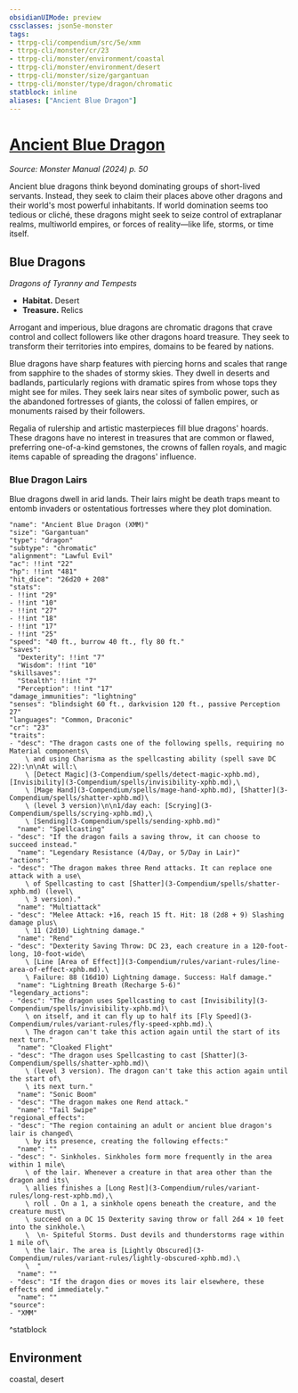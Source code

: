 ```yaml
---
obsidianUIMode: preview
cssclasses: json5e-monster
tags:
- ttrpg-cli/compendium/src/5e/xmm
- ttrpg-cli/monster/cr/23
- ttrpg-cli/monster/environment/coastal
- ttrpg-cli/monster/environment/desert
- ttrpg-cli/monster/size/gargantuan
- ttrpg-cli/monster/type/dragon/chromatic
statblock: inline
aliases: ["Ancient Blue Dragon"]
---
```

# [Ancient Blue Dragon](3-Compendium\bestiary\dragon/ancient-blue-dragon-xmm.md)
*Source: Monster Manual (2024) p. 50*  

Ancient blue dragons think beyond dominating groups of short-lived servants. Instead, they seek to claim their places above other dragons and their world's most powerful inhabitants. If world domination seems too tedious or cliché, these dragons might seek to seize control of extraplanar realms, multiworld empires, or forces of reality—like life, storms, or time itself.

## Blue Dragons

*Dragons of Tyranny and Tempests*

- **Habitat.** Desert  
- **Treasure.** Relics  

Arrogant and imperious, blue dragons are chromatic dragons that crave control and collect followers like other dragons hoard treasure. They seek to transform their territories into empires, domains to be feared by nations.

Blue dragons have sharp features with piercing horns and scales that range from sapphire to the shades of stormy skies. They dwell in deserts and badlands, particularly regions with dramatic spires from whose tops they might see for miles. They seek lairs near sites of symbolic power, such as the abandoned fortresses of giants, the colossi of fallen empires, or monuments raised by their followers.

Regalia of rulership and artistic masterpieces fill blue dragons' hoards. These dragons have no interest in treasures that are common or flawed, preferring one-of-a-kind gemstones, the crowns of fallen royals, and magic items capable of spreading the dragons' influence.

### Blue Dragon Lairs

Blue dragons dwell in arid lands. Their lairs might be death traps meant to entomb invaders or ostentatious fortresses where they plot domination.

```statblock
"name": "Ancient Blue Dragon (XMM)"
"size": "Gargantuan"
"type": "dragon"
"subtype": "chromatic"
"alignment": "Lawful Evil"
"ac": !!int "22"
"hp": !!int "481"
"hit_dice": "26d20 + 208"
"stats":
- !!int "29"
- !!int "10"
- !!int "27"
- !!int "18"
- !!int "17"
- !!int "25"
"speed": "40 ft., burrow 40 ft., fly 80 ft."
"saves":
  "Dexterity": !!int "7"
  "Wisdom": !!int "10"
"skillsaves":
  "Stealth": !!int "7"
  "Perception": !!int "17"
"damage_immunities": "lightning"
"senses": "blindsight 60 ft., darkvision 120 ft., passive Perception 27"
"languages": "Common, Draconic"
"cr": "23"
"traits":
- "desc": "The dragon casts one of the following spells, requiring no Material components\
    \ and using Charisma as the spellcasting ability (spell save DC 22):\n\nAt will:\
    \ [Detect Magic](3-Compendium/spells/detect-magic-xphb.md), [Invisibility](3-Compendium/spells/invisibility-xphb.md),\
    \ [Mage Hand](3-Compendium/spells/mage-hand-xphb.md), [Shatter](3-Compendium/spells/shatter-xphb.md)\
    \ (level 3 version)\n\n1/day each: [Scrying](3-Compendium/spells/scrying-xphb.md),\
    \ [Sending](3-Compendium/spells/sending-xphb.md)"
  "name": "Spellcasting"
- "desc": "If the dragon fails a saving throw, it can choose to succeed instead."
  "name": "Legendary Resistance (4/Day, or 5/Day in Lair)"
"actions":
- "desc": "The dragon makes three Rend attacks. It can replace one attack with a use\
    \ of Spellcasting to cast [Shatter](3-Compendium/spells/shatter-xphb.md) (level\
    \ 3 version)."
  "name": "Multiattack"
- "desc": "Melee Attack: +16, reach 15 ft. Hit: 18 (2d8 + 9) Slashing damage plus\
    \ 11 (2d10) Lightning damage."
  "name": "Rend"
- "desc": "Dexterity Saving Throw: DC 23, each creature in a 120-foot-long, 10-foot-wide\
    \ [Line [Area of Effect]](3-Compendium/rules/variant-rules/line-area-of-effect-xphb.md).\
    \ Failure: 88 (16d10) Lightning damage. Success: Half damage."
  "name": "Lightning Breath (Recharge 5-6)"
"legendary_actions":
- "desc": "The dragon uses Spellcasting to cast [Invisibility](3-Compendium/spells/invisibility-xphb.md)\
    \ on itself, and it can fly up to half its [Fly Speed](3-Compendium/rules/variant-rules/fly-speed-xphb.md).\
    \ The dragon can't take this action again until the start of its next turn."
  "name": "Cloaked Flight"
- "desc": "The dragon uses Spellcasting to cast [Shatter](3-Compendium/spells/shatter-xphb.md)\
    \ (level 3 version). The dragon can't take this action again until the start of\
    \ its next turn."
  "name": "Sonic Boom"
- "desc": "The dragon makes one Rend attack."
  "name": "Tail Swipe"
"regional_effects":
- "desc": "The region containing an adult or ancient blue dragon's lair is changed\
    \ by its presence, creating the following effects:"
  "name": ""
- "desc": "- Sinkholes. Sinkholes form more frequently in the area within 1 mile\
    \ of the lair. Whenever a creature in that area other than the dragon and its\
    \ allies finishes a [Long Rest](3-Compendium/rules/variant-rules/long-rest-xphb.md),\
    \ roll . On a 1, a sinkhole opens beneath the creature, and the creature must\
    \ succeed on a DC 15 Dexterity saving throw or fall 2d4 × 10 feet into the sinkhole.\
    \  \n- Spiteful Storms. Dust devils and thunderstorms rage within 1 mile of\
    \ the lair. The area is [Lightly Obscured](3-Compendium/rules/variant-rules/lightly-obscured-xphb.md).\
    \  "
  "name": ""
- "desc": "If the dragon dies or moves its lair elsewhere, these effects end immediately."
  "name": ""
"source":
- "XMM"
```
^statblock

## Environment

coastal, desert